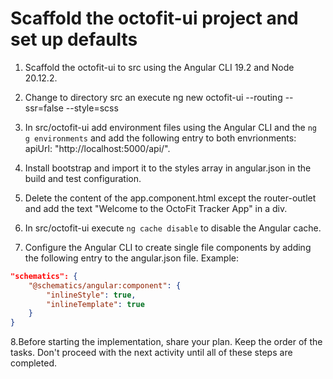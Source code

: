 # Scaffold the octofit-ui project and set up defaults

1. Scaffold the octofit-ui to src using the Angular CLI 19.2 and Node 20.12.2.

2. Change to directory src an execute ng new octofit-ui --routing --ssr=false --style=scss

3. In src/octofit-ui add environment files using the Angular CLI and the `ng g environments` and add the following entry to both envrionments: apiUrl: "http://localhost:5000/api/".

4. Install bootstrap and import it to the styles array in angular.json in the build and test configuration.

5. Delete the content of the app.component.html except the router-outlet and add the text "Welcome to the OctoFit Tracker App" in a div.

6. In src/octofit-ui execute `ng cache disable` to disable the Angular cache.

7. Configure the Angular CLI to create single file components by adding the following entry to the angular.json file. Example:

```json
"schematics": {
    "@schematics/angular:component": {
        "inlineStyle": true,
        "inlineTemplate": true
    }
}
```

8.Before starting the implementation, share your plan. Keep the order of the tasks. Don't proceed with the next activity until all of these steps are completed.
